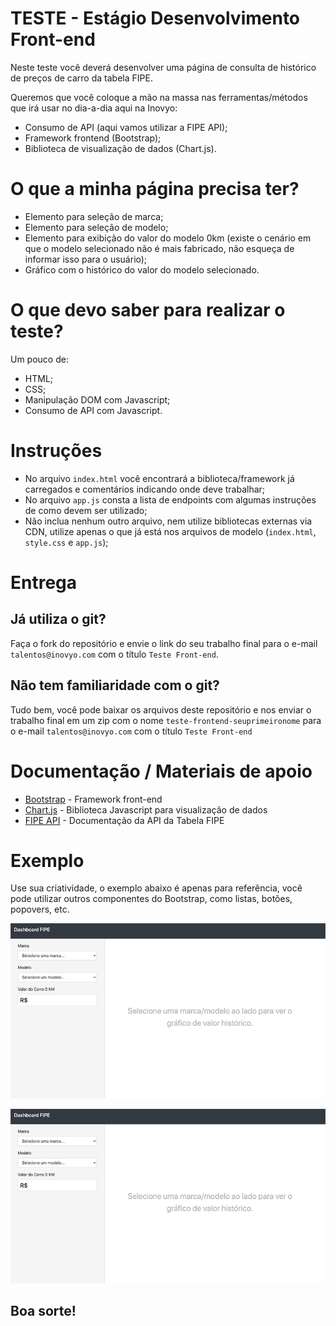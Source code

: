 # TESTE - Estágio Desenvolvimento Front-end
Neste teste você deverá desenvolver uma página de consulta de histórico de preços de carro da tabela FIPE.

Queremos que você coloque a mão na massa nas ferramentas/métodos que irá usar no dia-a-dia aqui na Inovyo:
- Consumo de API (aqui vamos utilizar a FIPE API);
- Framework frontend (Bootstrap);
- Biblioteca de visualização de dados (Chart.js).

# O que a minha página precisa ter?
- Elemento para seleção de marca;
- Elemento para seleção de modelo;
- Elemento para exibição do valor do modelo 0km (existe o cenário em que o modelo selecionado não é mais fabricado, não esqueça de informar isso para o usuário);
- Gráfico com o histórico do valor do modelo selecionado.

# O que devo saber para realizar o teste?
Um pouco de:
- HTML;
- CSS;
- Manipulação DOM com Javascript;
- Consumo de API com Javascript.

# Instruções
- No arquivo `index.html` você encontrará a biblioteca/framework já carregados e comentários indicando onde deve trabalhar;
- No arquivo `app.js` consta a lista de endpoints com algumas instruções de como devem ser utilizado;
- Não inclua nenhum outro arquivo, nem utilize bibliotecas externas via CDN, utilize apenas o que já está nos arquivos de modelo (`index.html`, `style.css` e `app.js`);

# Entrega
## Já utiliza o git?
Faça o fork do repositório e envie o link do seu trabalho final para o e-mail `talentos@inovyo.com` com o título `Teste Front-end`.

## Não tem familiaridade com o git?
Tudo bem, você pode baixar os arquivos deste repositório e nos enviar o trabalho final em um zip com o nome `teste-frontend-seuprimeironome` para o e-mail `talentos@inovyo.com` com o título `Teste Front-end` 

# Documentação / Materiais de apoio
* [Bootstrap](https://getbootstrap.com/) - Framework front-end
* [Chart.js](https://www.chartjs.org/) - Biblioteca Javascript para visualização de dados
* [FIPE API](https://deividfortuna.github.io/fipe/) - Documentação da API da Tabela FIPE

# Exemplo

Use sua criatividade, o exemplo abaixo é apenas para referência, você pode utilizar outros componentes do Bootstrap, como listas, botões, popovers, etc.

![Consulta com retorno de valor do modelo 0KM")](img/comportamento1.gif?raw=true "Consulta com retorno do valor do modelo 0KM")

![Consulta sem retorno de valor do modelo 0KM](img/comportamento2.gif?raw=true "Consulta sem retorno do valor do modelo 0KM")

## Boa sorte!